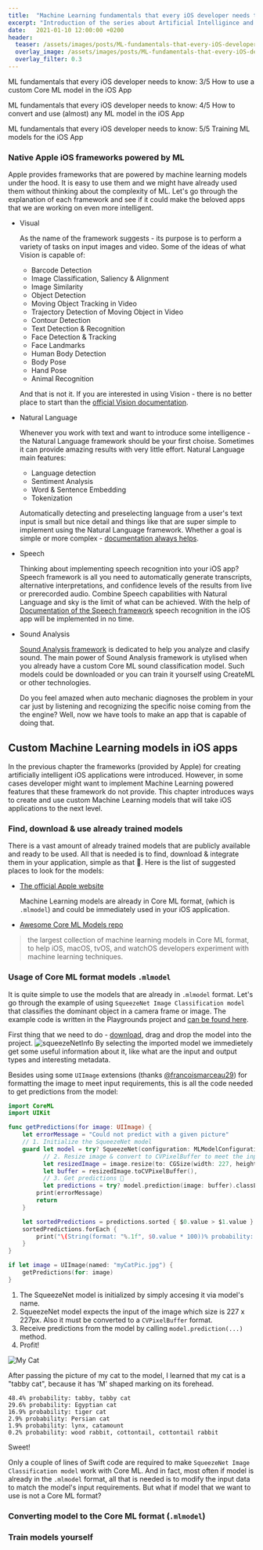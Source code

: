 ```yaml
---
title:  "Machine Learning fundamentals that every iOS developer needs to know: 3/5 How to use a custom Core ML model in the iOS App"
excerpt: "Introduction of the series about Artificial Intelligince and Machine Learning fundamentals that every iOS developer needs to know."
date:   2021-01-10 12:00:00 +0200
header:
  teaser: /assets/images/posts/ML-fundamentals-that-every-iOS-developer-needs-to-know-Introduction-cover.jpg
  overlay_image: /assets/images/posts/ML-fundamentals-that-every-iOS-developer-needs-to-know-Introduction-cover.jpg
  overlay_filter: 0.3
---
```

ML fundamentals that every iOS developer needs to know: 3/5 How to use a custom Core ML model in the iOS App

ML fundamentals that every iOS developer needs to know: 4/5 How to convert and use (almost) any ML model in the iOS App

ML fundamentals that every iOS developer needs to know: 5/5 Training ML models for the iOS App

### Native Apple iOS frameworks powered by ML

Apple provides frameworks that are powered by machine learning models under the hood. It is easy to use them and we might have already used them without thinking about the complexity of ML. Let's go through the explanation of each framework and see if it could make the beloved apps that we are working on even more intelligent.

- Visual
  
  As the name of the framework suggests - its purpose is to perform a variety of tasks on input images and video. Some of the ideas of what Vision is capable of:
  - Barcode Detection
  - Image Classification, Saliency & Alignment
  - Image Similarity
  - Object Detection
  - Moving Object Tracking in Video
  - Trajectory Detection of Moving Object in Video
  - Contour Detection
  - Text Detection & Recognition
  - Face Detection & Tracking
  - Face Landmarks
  - Human Body Detection
  - Body Pose
  - Hand Pose
  - Animal Recognition
  
  And that is not it. If you are interested in using Vision - there is no better place to start than the [official Vision documentation](https://developer.apple.com/documentation/vision).

- Natural Language
  
  Whenever you work with text and want to introduce some intelligence - the Natural Language framework should be your first choise. Sometimes it can provide amazing results with very little effort. Natural Language main features:
  - Language detection
  - Sentiment Analysis
  - Word & Sentence Embedding
  - Tokenization

  Automatically detecting and preselecting language from a user's text input is small but nice detail and things like that are super simple to implement using the Natural Language framework. Whether a goal is simple or more complex - [documentation always helps](https://developer.apple.com/documentation/naturallanguage).
- Speech
  
  Thinking about implementing speech recognition into your iOS app? Speech framework is all you need to automatically generate transcripts, alternative interpretations, and confidence levels of the results from live or prerecorded audio. Combine Speech capabilities with Natural Language and sky is the limit of what can be achieved. With the help of [Documentation of the Speech framework](https://developer.apple.com/documentation/speech) speech recognition in the iOS app will be implemented in no time.
- Sound Analysis

  [Sound Analysis framework](https://developer.apple.com/documentation/soundanalysis) is dedicated to help you analyze and clasify sound. The main power of Sound Analysis framework is utylised when you already have a custom Core ML sound classification model. Such models could be downloaded or you can train it yourself using CreateML or other technologies.
  
  Do you feel amazed when auto mechanic diagnoses the problem in your car just by listening and recognizing the specific noise coming from the the engine? Well, now we have tools to make an app that is capable of doing that.

## Custom Machine Learning models in iOS apps

In the previous chapter the frameworks (provided by Apple) for creating artificially intelligent iOS applications were introduced. However, in some cases developer might want to implement Machine Learning powered features that these framework do not provide. This chapter introduces ways to create and use custom Machine Learning models that will take iOS applications to the next level.

### Find, download & use already trained models

There is a vast amount of already trained models that are publicly available and ready to be used. All that is needed is to find, download & integrate them in your application, simple as that 🚀. Here is the list of suggested places to look for the models:

- [The official Apple website](https://developer.apple.com/machine-learning/models/)
  
  Machine Learning models are already in Core ML format, (which is `.mlmodel`) and could be immediately used in your iOS application.

- [Awesome Core ML Models repo](https://github.com/likedan/Awesome-CoreML-Models)

> the largest collection of machine learning models in Core ML format, to help iOS, macOS, tvOS, and watchOS developers experiment with machine learning techniques.

### Usage of Core ML format models `.mlmodel`

It is quite simple to use the models that are already in `.mlmodel` format. Let's go through the example of using `SqueezeNet Image Classification model` that classifies the dominant object in a camera frame or image. The example code is written in the Playgrounds project and [can be found here](https://github.com/arminasr/arminasr.github.io-playgrounds/tree/master/SqueezeNetPlayground/SqueezeNetPlayground.playground).

First thing that we need to do - [download](https://ml-assets.apple.com/coreml/models/Image/ObjectDetection/YOLOv3Tiny/YOLOv3Tiny.mlmodel), drag and drop the model into the project.
![squeezeNetInfo](/assets/images/posts/squeezeNetInfo.png)
By selecting the imported model we immedietely get some useful information about it, like what are the input and output types and interesting metadata.

Besides using some `UIImage` extensions (thanks [@francoismarceau29](https://gist.github.com/francoismarceau29/abac55c22f6e440800d1d73d72bf2225#file-uiimage-cvpixelbuffer-swift)) for formatting the image to meet input requirements, this is all the code needed to get predictions from the model:

```swift
import CoreML
import UIKit

func getPredictions(for image: UIImage) {
    let errorMessage = "Could not predict with a given picture"
    // 1. Initialize the SqueezeNet model
    guard let model = try? SqueezeNet(configuration: MLModelConfiguration()),
          // 2. Resize image & convert to CVPixelBuffer to meet the input requirements
          let resizedImage = image.resize(to: CGSize(width: 227, height: 227)),
          let buffer = resizedImage.toCVPixelBuffer(),
          // 3. Get predictions 🚀
          let predictions = try? model.prediction(image: buffer).classLabelProbs else {
        print(errorMessage)
        return
    }

    let sortedPredictions = predictions.sorted { $0.value > $1.value }
    sortedPredictions.forEach {
        print("\(String(format: "%.1f", $0.value * 100))% probability: \($0.key)")
    }
}

if let image = UIImage(named: "myCatPic.jpg") {
    getPredictions(for: image)
}
```

1. The SqueezeNet model is initialized by simply accesing it via model's name.
2. SqueezeNet model expects the input of the image which size is 227 x 227px. Also it must be converted to a `CVPixelBuffer` format.
3. Receive predictions from the model by calling `model.prediction(...)` method.
4. Profit!

![My Cat](/assets/images/posts/myCatPic.jpg)

After passing the picture of my cat to the model, I learned that my cat is a "tabby cat", because it has 'M' shaped marking on its forehead.

```
48.4% probability: tabby, tabby cat
29.6% probability: Egyptian cat
16.9% probability: tiger cat
2.9% probability: Persian cat
1.9% probability: lynx, catamount
0.2% probability: wood rabbit, cottontail, cottontail rabbit
```

Sweet!

Only a couple of lines of Swift code are required to make `SqueezeNet Image Classification model` work with Core ML. And in fact, most often if model is already in the `.mlmodel` format, all that is needed is to modify the input data to match the model's input requirements. But what if model that we want to use is not a Core ML format?

### Converting model to the Core ML format (`.mlmodel`)

### Train models yourself
